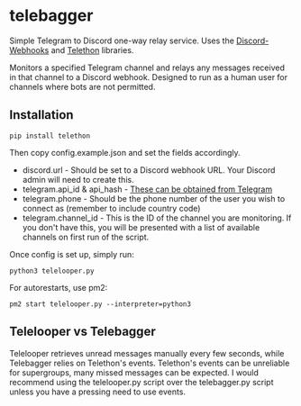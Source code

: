 # telebagger
Simple Telegram to Discord one-way relay service. Uses the [Discord-Webhooks](https://github.com/kyb3r/Discord-Hooks) and [Telethon](https://github.com/LonamiWebs/Telethon) libraries.

Monitors a specified Telegram channel and relays any messages received in that channel to a Discord webhook. Designed to run as a human user for channels where bots are not permitted.

## Installation
```
pip install telethon
```
Then copy config.example.json and set the fields accordingly.
* discord.url - Should be set to a Discord webhook URL. Your Discord admin will need to create this.
* telegram.api_id & api_hash - [These can be obtained from Telegram](https://core.telegram.org/api/obtaining_api_id)
* telegram.phone - Should be the phone number of the user you wish to connect as (remember to include country code)
* telegram.channel_id - This is the ID of the channel you are monitoring. If you don't have this, you will be presented with a list of available channels on first run of the script.

Once config is set up, simply run:
```
python3 telelooper.py
```

For autorestarts, use pm2:
```
pm2 start telelooper.py --interpreter=python3
```

## Telelooper vs Telebagger

Telelooper retrieves unread messages manually every few seconds, while Telebagger relies on Telethon's events. Telethon's events can be unreliable for supergroups, many missed messages can be expected. I would recommend using the telelooper.py script over the telebagger.py script unless you have a pressing need to use events.
